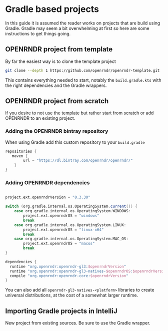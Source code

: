 # Gradle based projects

In this guide it is assumed the reader works on projects that are build using Gradle. Gradle may seem a bit overwhelming at first so here are some instructions to get things going.

## OPENRNDR project from template

By far the easiest way is to clone the template project
```sh
git clone --depth 1 https://github.com/openrndr/openrndr-template.git
```

This contains everything needed to start, notably the `build.gradle.kts` with the right dependencies and the Gradle wrappers.

## OPENRNDR project from scratch

If you desire to not use the template but rather start from scratch or add OPENRNDR to an existing project.

### Adding the OPENRNDR bintray repository

When using Gradle add this custom repository to your `build.gradle`
```groovy
repositories {
   maven {
        url = "https://dl.bintray.com/openrndr/openrndr/"
    }
}
```

### Adding OPENRNDR dependencies
```groovy

project.ext.openrndrVersion = "0.3.30"

switch (org.gradle.internal.os.OperatingSystem.current()) {
    case org.gradle.internal.os.OperatingSystem.WINDOWS:
        project.ext.openrndrOS = "windows"
        break
    case org.gradle.internal.os.OperatingSystem.LINUX:
        project.ext.openrndrOS = "linux-x64"
        break
    case org.gradle.internal.os.OperatingSystem.MAC_OS:
        project.ext.openrndrOS = "macos"
        break
}

dependencies {
  runtime "org.openrndr:openrndr-gl3:$openrndrVersion"
  runtime "org.openrndr:openrndr-gl3-natives-$openrndrOS:$openrndrVersion"
  compile "org.openrndr:openrndr-core:$openrndrVersion"
}
```

You can also add all `openrndr-gl3-natives-<platform>` libraries to create universal distributions, at the cost of a somewhat larger
runtime.

## Importing Gradle projects in IntelliJ

New project from existing sources. Be sure to use the Gradle wrapper.
